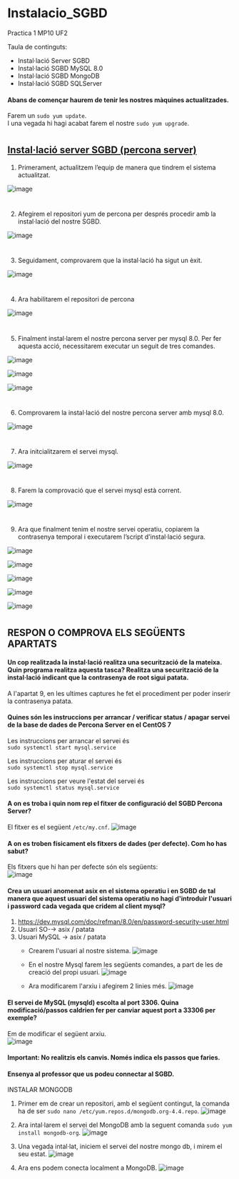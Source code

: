 # Instalacio_SGBD
Practica 1 MP10 UF2

Taula de continguts:

* Instal·lació Server SGBD
* Instal·lació SGBD MySQL 8.0
* Instal·lació SGBD MongoDB
* Instal·lació SGBD SQLServer



#### Abans de començar haurem de tenir les nostres màquines actualitzades.
Farem un `sudo yum update`. <br>
I una vegada hi hagi acabat farem el nostre `sudo yum upgrade`.
#

## [Instal·lació server SGBD (percona server)]()

1.  Primerament, actualitzem l’equip de manera que tindrem el sistema actualitzat.

![image](https://user-images.githubusercontent.com/80846119/153273479-fe2dc02c-7518-4df3-a5bb-5148f4306be8.png)
#

2.  Afegirem el repositori yum de percona per després procedir amb la instal·lació del nostre SGBD.

![image](https://user-images.githubusercontent.com/80846119/153273560-2b2809cc-62b6-4b2b-a3e9-917faa338fa3.png)
#

3.  Seguidament, comprovarem que la instal·lació ha sigut un èxit.

![image](https://user-images.githubusercontent.com/80846119/153273986-c9364685-6f4a-433a-b8ad-dde949fbb935.png)
#

4.  Ara habilitarem el repositori de percona

![image](https://user-images.githubusercontent.com/80846119/153274028-e212e111-c477-43cd-a2b9-3d678850bf79.png)
#

5.  Finalment instal·larem el nostre percona server per mysql 8.0. Per fer aquesta acció, necessitarem executar un seguit de tres comandes.

![image](https://user-images.githubusercontent.com/80846119/153274141-6d0593db-a143-4b59-88c8-170b93a0523a.png)

![image](https://user-images.githubusercontent.com/80846119/153274115-9f9ae37c-0dfe-4dbb-b66c-4676f1d7f2b4.png)

![image](https://user-images.githubusercontent.com/80846119/153274159-f2718f0d-24ed-4153-9226-0b405483fcf4.png)
#

6.  Comprovarem la instal·lació del nostre percona server amb mysql 8.0.

![image](https://user-images.githubusercontent.com/80846119/153274214-5c754001-260a-4745-bd9c-41b26dbb7881.png)
#

7.  Ara initcialitzarem el servei mysql.

![image](https://user-images.githubusercontent.com/80846119/153274348-cc653d43-fcb9-42f2-b877-ec135d162252.png)
#

8.  Farem la comprovació que el servei mysql està corrent.

![image](https://user-images.githubusercontent.com/80846119/153274419-73cd3cbf-3e39-44a0-addd-15a3b5d5c094.png)
#

9.  Ara que finalment tenim el nostre servei operatiu, copiarem la contrasenya temporal i executarem l’script d’instal·lació segura.

![image](https://user-images.githubusercontent.com/80846119/153274673-2babc6cf-9d1b-46ba-980b-62b4500d482a.png)

![image](https://user-images.githubusercontent.com/80846119/153274684-ae143ba1-329d-432b-82a6-935a494b390f.png)

![image](https://user-images.githubusercontent.com/80846119/153274725-0a8d858e-8f14-4283-8a1a-42d7da4d54fb.png)

![image](https://user-images.githubusercontent.com/80846119/153274692-581dbed7-05fb-4a1c-8137-fe885b09762f.png)

![image](https://user-images.githubusercontent.com/80846119/153274714-df52c751-f951-40b3-9f6f-5ff71ca08ba1.png)
#
#

## RESPON O COMPROVA ELS SEGÜENTS APARTATS

#### Un cop realitzada la instal·lació realitza una securització de la mateixa. Quin programa realitza aquesta tasca? Realitza una securització de la instal·lació indicant que la contrasenya de root sigui patata.
A l'apartat 9, en les ultimes captures he fet el procediment per poder inserir la contrasenya patata.

#### Quines són les instruccions per arrancar / verificar status / apagar servei de la base de dades de Percona Server en el CentOS 7
Les instruccions per arrancar el servei és <br>
`sudo systemctl start mysql.service`

Les instruccions per aturar el servei és <br>
`sudo systemctl stop mysql.service`

Les instruccions per veure l'estat del servei és <br>
`sudo systemctl status mysql.service`


#### A on es troba i quin nom rep el fitxer de configuració del SGBD Percona Server?
El fitxer es el següent `/etc/my.cnf`.
![image](https://user-images.githubusercontent.com/80846119/154342730-b645bd6f-bdd2-4881-a3fa-673247b3ea72.png)


#### A on es troben físicament els fitxers de dades (per defecte). Com ho has sabut?
Els fitxers que hi han per defecte són els següents:<br>
![image](https://user-images.githubusercontent.com/80846119/154342921-4901db4a-cd57-4481-91d8-5ae4ef02bb75.png)


#### Crea un usuari anomenat asix en el sistema operatiu i en SGBD de tal manera que aquest usuari del sistema operatiu no hagi d'introduir l'usuari i password cada vegada que cridem al client mysql?

  1. https://dev.mysql.com/doc/refman/8.0/en/password-security-user.html
  2. Usuari SO-→ asix / patata
  3. Usuari MySQL → asix / patata
      - Crearem l'usuari al nostre sistema.
        ![image](https://user-images.githubusercontent.com/80846119/154343857-db7a5173-c381-4871-ab48-f1ab072ff123.png)
  
      - En el nostre Mysql farem les següents comandes, a part de les de creació del propi usuari.
        ![image](https://user-images.githubusercontent.com/80846119/154344681-a92ed103-742f-4ebf-a458-8c7ff08e1610.png)
        
      - Ara modificarem l'arxiu i afegirem 2 linies més.
      ![image](https://user-images.githubusercontent.com/80846119/154345263-cca11d0c-b3ca-4b85-9b54-26a30e1ba868.png)


#### El servei de MySQL (mysqld) escolta al port 3306. Quina modificació/passos caldrien fer per canviar aquest port a 33306 per exemple? 
Em de modificar el següent arxiu. <br>
![image](https://user-images.githubusercontent.com/80846119/154340108-1887257c-2635-4a5a-894e-0c0087b8d469.png)

#### Important: No realitzis els canvis. Només indica els passos que faries.

#### Ensenya al professor que us podeu connectar al SGBD.


INSTALAR MONGODB

1.  Primer em de crear un repositori, amb el següent contingut, la comanda ha de ser `sudo nano /etc/yum.repos.d/mongodb.org-4.4.repo`.
![image](https://user-images.githubusercontent.com/80846119/154326186-94d7f174-f747-44b7-aed4-b521aad33bc7.png)

2.  Ara intal·larem el servei del MongoDB amb la seguent comanda `sudo yum install mongodb-org`.
![image](https://user-images.githubusercontent.com/80846119/154327940-d4cc8687-2b10-461d-b09b-6738bb7c4bae.png)

3.  Una vegada intal·lat, iniciem el servei del nostre mongo db, i mirem el seu estat.
![image](https://user-images.githubusercontent.com/80846119/154328000-d0bde21c-83f3-40bf-b7e9-2da31efccf07.png)

4.  Ara ens podem conecta localment a MongoDB.
![image](https://user-images.githubusercontent.com/80846119/154328423-a50474a5-7317-4236-9c67-906ca739276b.png)




